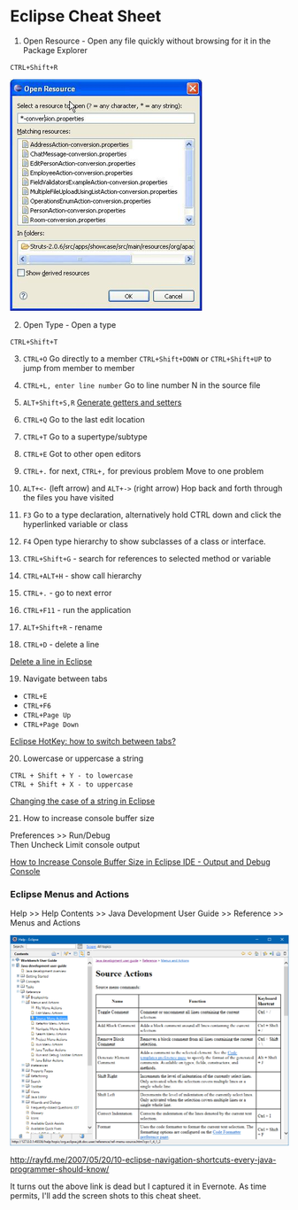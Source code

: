 # Eclipse Cheat Sheet

1. Open Resource - Open any file quickly without browsing for it in the Package Explorer
```
CTRL+Shift+R
```
![Open Resource](images/open-resource.png)

2. Open Type - Open a type
```
CTRL+Shift+T
```

3. `CTRL+O`
Go directly to a member
`CTRL+Shift+DOWN` or `CTRL+Shift+UP` to jump from member to member

4. `CTRL+L, enter line number`
Go to line number N in the source file

5. `ALT+Shift+S,R`
[Generate getters and setters](https://dzone.com/articles/generate-rename-and-delete)

6. `CTRL+Q`
Go to the last edit location

7. `CTRL+T`
Go to a supertype/subtype

8. `CTRL+E`
Got to other open editors

9. `CTRL+.` for next, `CTRL+,` for previous problem
Move to one problem

10. `ALT+<-` (left arrow) and `ALT+->` (right arrow)
Hop back and forth through the files you have visited

11. `F3`
Go to a type declaration, alternatively hold CTRL down and click the hyperlinked variable or class

12. `F4`
Open type hierarchy to show subclasses of a class or interface.

13. `CTRL+Shift+G` - search for references to selected method or variable<br/>

14. `CTRL+ALT+H` - show call hierarchy

15. `CTRL+.` - go to next error

16. `CTRL+F11` - run the application

17. `ALT+Shift+R` - rename

18. `CTRL+D` - delete a line

[Delete a line in Eclipse](https://stackoverflow.com/a/591185/6146580)

19. Navigate between tabs
* `CTRL+E`
* `CTRL+F6`
* `CTRL+Page Up`
* `CTRL+Page Down`

[Eclipse HotKey: how to switch between tabs?](https://stackoverflow.com/a/2332440)

20. Lowercase or uppercase a string
```
CTRL + Shift + Y - to lowercase
CTRL + Shift + X - to uppercase
```

[Changing the case of a string in Eclipse](https://stackoverflow.com/a/6793612/6146580)

21. How to increase console buffer size

Preferences >> Run/Debug<br/>
Then Uncheck Limit console output

[How to Increase Console Buffer Size in Eclipse IDE - Output and Debug Console](https://javarevisited.blogspot.com/2013/03/how-to-increase-console-buffer-size-in.html)

### Eclipse Menus and Actions

Help >> Help Contents >> Java Development User Guide >> Reference >> Menus and Actions

![Eclipse Menus and Actions](images/eclipse-menus-actions.png)

http://rayfd.me/2007/05/20/10-eclipse-navigation-shortcuts-every-java-programmer-should-know/

It turns out the above link is dead but I captured it in Evernote. As time permits, I'll add the screen shots to this cheat sheet.
